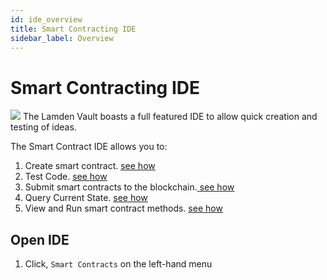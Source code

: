 ```yaml
---
id: ide_overview
title: Smart Contracting IDE
sidebar_label: Overview
---
```


# Smart Contracting IDE

![](/img/wallet/ide_main_view.png)
The Lamden Vault boasts a full featured IDE to allow quick creation and testing of ideas.

The Smart Contract IDE allows you to:
1. Create smart contract. <u> [see how](/ide_create_smartcontracts)</u>
2. Test Code. <u> [see how](/ide_submit_smartcontract#lint-for-errors)</u>
3. Submit smart contracts to the blockchain.<u> [see how](/ide_submit_smartcontract#submit-smart-contract)</u> 
4. Query Current State. <u> [see how](/ide_run_smartcontracts#query-smart-contract-state)</u> 
5. View and Run smart contract methods. <u> [see how](/ide_run_smartcontracts#run-smart-contract-methods)</u> 

## Open IDE
1. Click, `Smart Contracts` on the left-hand menu
